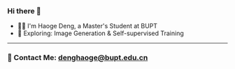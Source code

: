 ### Hi there 👋
- :man_technologist: I'm Haoge Deng, a Master's Student at BUPT
- :telescope: Exploring: Image Generation & Self-supervised Training

---
### 📧 Contact Me: denghaoge@bupt.edu.cn

<!--
**Bitterdhg/Bitterdhg** is a ✨ _special_ ✨ repository because its `README.md` (this file) appears on your GitHub profile.

Here are some ideas to get you started:

- 🔭 I’m currently working on ...
- 🌱 I’m currently learning ...
- 👯 I’m looking to collaborate on ...
- 🤔 I’m looking for help with ...
- 💬 Ask me about ...
- 📫 How to reach me: ...
- 😄 Pronouns: ...
- ⚡ Fun fact: ...
-->
